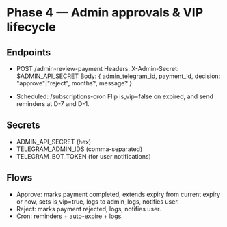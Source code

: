 # Phase 4 — Admin approvals & VIP lifecycle

## Endpoints

- POST /admin-review-payment Headers: X-Admin-Secret: $ADMIN_API_SECRET Body: {
  admin_telegram_id, payment_id, decision: "approve"|"reject", months?, message?
  }

- Scheduled: /subscriptions-cron Flip is_vip=false on expired, and send
  reminders at D-7 and D-1.

## Secrets

- ADMIN_API_SECRET (hex)
- TELEGRAM_ADMIN_IDS (comma-separated)
- TELEGRAM_BOT_TOKEN (for user notifications)

## Flows

- Approve: marks payment completed, extends expiry from current expiry or now,
  sets is_vip=true, logs to admin_logs, notifies user.
- Reject: marks payment rejected, logs, notifies user.
- Cron: reminders + auto-expire + logs.
